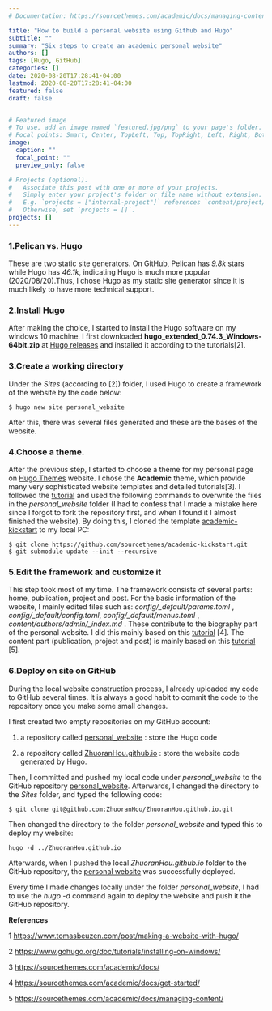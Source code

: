 ```yaml
---
# Documentation: https://sourcethemes.com/academic/docs/managing-content/

title: "How to build a personal website using Github and Hugo"
subtitle: ""
summary: "Six steps to create an academic personal website"
authors: []
tags: [Hugo, GitHub]
categories: []
date: 2020-08-20T17:28:41-04:00
lastmod: 2020-08-20T17:28:41-04:00
featured: false
draft: false


# Featured image
# To use, add an image named `featured.jpg/png` to your page's folder.
# Focal points: Smart, Center, TopLeft, Top, TopRight, Left, Right, BottomLeft, Bottom, BottomRight.
image:
  caption: ""
  focal_point: ""
  preview_only: false

# Projects (optional).
#   Associate this post with one or more of your projects.
#   Simply enter your project's folder or file name without extension.
#   E.g. `projects = ["internal-project"]` references `content/project/deep-learning/index.md`.
#   Otherwise, set `projects = []`.
projects: []
---
```



### 1.Pelican vs. Hugo 

These are two static site generators. On GitHub, Pelican has _9.8k_ stars while Hugo has _46.1k_, indicating Hugo is much more popular (2020/08/20).Thus, I chose Hugo as my static site generator since it is much likely to have more technical support.



### 2.Install Hugo
After making the choice, I started to install the Hugo software on my windows 10 machine. I first downloaded **hugo_extended_0.74.3_Windows-64bit.zip** at [Hugo releases](https://github.com/gohugoio/hugo/releases) and installed it according to the tutorials[2].



### 3.Create a working directory
Under the _Sites_ (according to [2]) folder,  I used Hugo to create a framework of the website by the code below:

```
$ hugo new site personal_website
```

After this, there was several files generated and these are the bases of the website.



### 4.Choose a theme.

After the previous step, I started to choose a theme for my personal page on [Hugo Themes](https://themes.gohugo.io/) website.  I chose the **Academic** theme, which provide many very sophisticated website templates and detailed tutorials[3]. I followed the [tutorial](https://sourcethemes.com/academic/docs/install-locally/#install-with-git) and used the following commands to overwrite the files in the _personal_website_ folder (I had to confess that I made a mistake here since I forgot to fork the repository first, and when I found it I almost finished the website). By doing this, I cloned the template [academic-kickstart](https://github.com/sourcethemes/academic-kickstart) to my local PC:

```
$ git clone https://github.com/sourcethemes/academic-kickstart.git
$ git submodule update --init --recursive
```



### 5.Edit the framework and customize it

This step took most of my time. The framework consists of several parts: home, publication, project and post. For the basic information of the website, I mainly edited files such as: *config/_default/params.toml* , *config/_default/config.toml*, *config/_default/menus.toml* , *content/authors/admin/_index.md* . These contribute to the biography part of the personal website. I did this mainly based on this [tutorial](https://sourcethemes.com/academic/docs/get-started/) [4].  The content part (publication, project and post) is mainly based on this [tutorial](https://sourcethemes.com/academic/docs/managing-content/) [5].



### 6.Deploy on site on GitHub

During the local website construction process, I already uploaded my code to GitHub several times. It is always a good habit to commit the code to the repository once you make some small changes.  

I first created two empty repositories on my GitHub account:

1) a repository called [personal_website](https://github.com/ZhuoranHou/personal_website) : store the Hugo code

2) a repository called [ZhuoranHou.github.io](https://github.com/ZhuoranHou/ZhuoranHou.github.io) : store the website code generated by Hugo.

Then, I committed and pushed my local code under _personal_website_ to the GitHub repository [personal_website](https://github.com/ZhuoranHou/personal_website). Afterwards, I changed the directory to the _Sites_ folder, and typed the following code:

```
$ git clone git@github.com:ZhuoranHou/ZhuoranHou.github.io.git
```

Then changed the directory to the folder _personal_website_ and typed this to deploy my website:

```
hugo -d ../ZhuoranHou.github.io
```

Afterwards, when I pushed the local _ZhuoranHou.github.io_ folder to the GitHub repository, the [personal website](https://zhuoranhou.github.io/) was successfully deployed.  

Every time I made changes locally under the folder _personal_website_, I had to use the _hugo -d_ command again to deploy the website and push it the GitHub repository.



**References** 

1 https://www.tomasbeuzen.com/post/making-a-website-with-hugo/

2 https://www.gohugo.org/doc/tutorials/installing-on-windows/

3 https://sourcethemes.com/academic/docs/

4 https://sourcethemes.com/academic/docs/get-started/

5 https://sourcethemes.com/academic/docs/managing-content/



